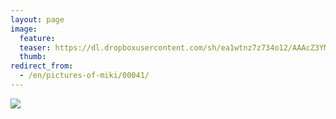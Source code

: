```yaml
---
layout: page
image:
  feature:
  teaser: https://dl.dropboxusercontent.com/sh/ea1wtnz7z734o12/AAAcZ3YMrTuHBZgsgYuQHd5Va/mikin-kuvat/2/DSC23761-245px.jpg
  thumb:
redirect_from:
  - /en/pictures-of-miki/00041/
---
```


[![](https://dl.dropboxusercontent.com/sh/ea1wtnz7z734o12/AABiiMLAY8rd0d4hcntbAkKZa/mikin-kuvat/2/DSC23761-800px.jpg)](https://dl.dropboxusercontent.com/sh/ea1wtnz7z734o12/AADJflK8fpv_hV8cACPdNftsa/mikin-kuvat/2/DSC23761.jpg)
